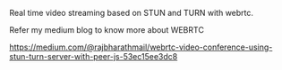 
Real time video streaming based on STUN and TURN with webrtc.

Refer my medium blog to know more about WEBRTC

https://medium.com/@rajbharathmail/webrtc-video-conference-using-stun-turn-server-with-peer-js-53ec15ee3dc8
